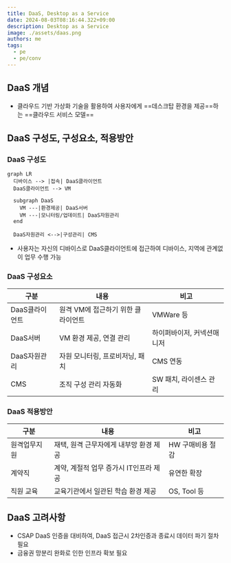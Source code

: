 ```yaml
---
title: DaaS, Desktop as a Service
date: 2024-08-03T08:16:44.322+09:00
description: Desktop as a Service
image: ./assets/daas.png
authors: me
tags:
  - pe
  - pe/conv
---
```


## DaaS 개념

- 클라우드 기반 가상화 기술을 활용하여 사용자에게 ==데스크탑 환경을 제공==하는 ==클라우드 서비스 모델==

## DaaS 구성도, 구성요소, 적용방안

### DaaS 구성도

```mermaid
graph LR
  디바이스 --> |접속| DaaS클라이언트
  DaaS클라이언트 --> VM

  subgraph DaaS
    VM ---|환경제공| DaaS서버
    VM ---|모니터링/업데이트| DaaS자원관리
  end

  DaaS자원관리 <-->|구성관리| CMS
```

- 사용자는 자신의 디바이스로 DaaS클라이언트에 접근하여 디바이스, 지역에 관계없이 업무 수행 가능

### DaaS 구성요소

| 구분 | 내용 | 비고 |
| --- | --- | --- |
| DaaS클라이언트 | 원격 VM에 접근하기 위한 클라이언트 | VMWare 등 |
| DaaS서버 | VM 환경 제공, 연결 관리 | 하이퍼바이저, 커넥션매니저 |
| DaaS자원관리 | 자원 모니터링, 프로비저닝, 패치 | CMS 연동 |
| CMS | 조직 구성 관리 자동화 | SW 패치, 라이센스 관리 |

### DaaS 적용방안

| 구분 | 내용 | 비고 |
| --- | --- | --- |
| 원격업무지원 | 재택, 원격 근무자에게 내부망 환경 제공 | HW 구매비용 절감 |
| 계약직 | 계약, 계절적 업무 증가시 IT인프라 제공 | 유연한 확장 |
| 직원 교육 | 교육기관에서 일관된 학습 환경 제공 | OS, Tool 등 |

## DaaS 고려사항

- CSAP DaaS 인증을 대비하여, DaaS 접근시 2차인증과 종료시 데이터 파기 절차 필요
- 금융권 망분리 완화로 인한 인프라 확보 필요
